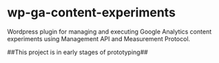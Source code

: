 wp-ga-content-experiments
=========================

Wordpress plugin for managing and executing Google Analytics content experiments using Management API and Measurement Protocol.


##This project is in early stages of prototyping##
